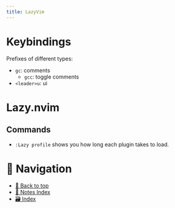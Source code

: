 ```yaml
---
title: LazyVim
---
```


# Keybindings

Prefixes of different types:

-   `gc`: comments
    -   `gcc`: toggle comments
-   `<leader>u`: ui

# Lazy.nvim

## Commands

-   `:Lazy profile` shows you how long each plugin takes to load.

# 🧭 Navigation

-   [🔼 Back to top](#)
-   [📑 Notes Index](../index.md)
-   [🗃️ Index](/media/mikeX/Nextcloud/index.md)
